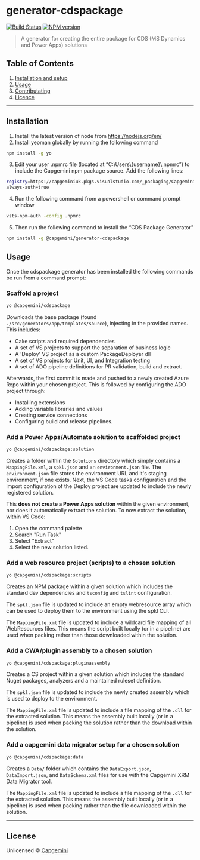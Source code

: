 # generator-cdspackage 
[![Build Status](https://dev.azure.com/capgeminiuk/Capgemini%20Reusable%20IP/_apis/build/status/generator-cdspackage?branchName=master)](https://dev.azure.com/capgeminiuk/Capgemini%20Reusable%20IP/_build/latest?definitionId=115&branchName=master)
[![NPM version](https://feeds.dev.azure.com/capgeminiuk/_apis/public/Packaging/Feeds/25162f08-da5e-4c04-bac0-40216eaa4bf9/Packages/48ba9982-c47a-4df2-bc62-3f560c69391d/badge?api-version=5.1-preview.1)](https://dev.azure.com/capgeminiuk/Capgemini%20Reusable%20IP/_packaging?_a=package&feed=CapgeminiIp&package=%40capgemini%2Fgenerator-cdspackage&protocolType=Npm)

> A generator for creating the entire package for CDS (MS Dynamics and Power Apps) solutions

## Table of Contents
1. [Installation and setup](#installation)
2. [Usage](#usage)
3. [Contributating](./CONTRIBUTING.md)
4. [Licence](#license)

---

## Installation

1.	Install the latest version of node from https://nodejs.org/en/
2.	Install yeoman globally by running the following command 
```bash
npm install -g yo
```
3.	Edit your user .npmrc file (located at “C:\Users\\{username}\\.npmrc”) to include the Capgemini npm package source. Add the following lines:
```bash
registry=https://capgeminiuk.pkgs.visualstudio.com/_packaging/CapgeminiIp/npm/registry/
always-auth=true
```
4.	Run the following command from a powershell or command prompt window
```bash
vsts-npm-auth -config .npmrc
```
5.	Then run the following command to install the “CDS Package Generator” 
```bash
npm install -g @capgemini/generator-cdspackage 
```


## Usage
Once the cdspackage generator has been installed the following commands be run from a command prompt:

### Scaffold a project
```bash
yo @capgemini/cdspackage
```
Downloads the base package (found `./src/generators/app/templates/source`), injecting in the provided names. This includes:
- Cake scripts and required dependencies
- A set of VS projects to support the separation of business logic
- A 'Deploy' VS project as a custom PackageDeployer dll
- A set of VS projects for Unit, UI, and Integration testing
- A set of ADO pipeline definitions for PR validation, build and extract.

Afterwards, the first commit is made and pushed to a newly created Azure Repo within your chosen project. This is followed by configuring the ADO project through:
- Installing extensions
- Adding variable libraries and values
- Creating service connections
- Configuring build and release pipelines.

### Add a Power Apps/Automate solution to scaffolded project
```bash
yo @capgemini/cdspackage:solution
```
Creates a folder within the `Solutions` directory which simply contains a `MappingFile.xml`, a `spkl.json` and an `environment.json` file. The `environment.json` file stores the environment URL and it's staging environment, if one exists. Next, the VS Code tasks configuration and the import configuration of the Deploy project are updated to include the newly registered solution.

This __does not create a Power Apps solution__ within the given environment, nor does it automatically extract the solution. To now extract the solution, within VS Code:
1. Open the command palette 
2. Search "Run Task"
3. Select "Extract"
4. Select the new solution listed.

### Add a web resource project (scripts) to a chosen solution
```bash
yo @capgemini/cdspackage:scripts
```
Creates an NPM package within a given solution which includes the standard dev dependencies and `tsconfig` and `tslint` configuration.

The `spkl.json` file is updated to include an empty webresource array which can be used to deploy them to the environment using the spkl CLI. 

The `MappingFile.xml` file is updated to include a wildcard file mapping of all WebResources files. This means the script built locally (or in a pipeline) are used when packing rather than those downloaded within the solution.

### Add a CWA/plugin assembly to a chosen solution
```bash
yo @capgemini/cdspackage:pluginassembly
```
Creates a CS project within a given solution which includes the standard Nuget packages, analyzers and a maintained ruleset definition.

The `spkl.json` file is updated to include the newly created assembly which is used to deploy to the environment. 

The `MappingFile.xml` file is updated to include a file mapping of the `.dll` for the extracted solution. This means the assembly built locally (or in a pipeline) is used when packing the solution rather than the download within the solution.

### Add a capgemini data migrator setup for a chosen solution
```bash
yo @capgemini/cdspackage:data
```
Creates a `Data/` folder which contains the `DataExport.json`, `DataImport.json`, and `DataSchema.xml` files for use with the Capgemini XRM Data Migrator tool.

The `MappingFile.xml` file is updated to include a file mapping of the `.dll` for the extracted solution. This means the assembly built locally (or in a pipeline) is used when packing rather than the file downloaded within the solution.

---

## License

Unlicensed © [Capgemini](https://capgemini.com)
